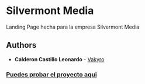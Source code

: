# Silvermont Media

Landing Page hecha para la empresa Silvermont Media 


## Authors

* **Calderon Castillo Leonardo** - [Vakyro](https://github.com/Vakyro)


### [Puedes probar el proyecto aqui](https://silvermontmedia.com/)
